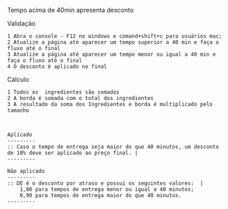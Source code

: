 Tempo acima de 40min apresenta desconto

Validação 

	1 Abra o console - F12 no windows e comand+shift+c para usuários mac;
	2 Atualize a página até aparecer um tempo superior a 40 min e faça o fluxo até o final
	3 Atualize a página até aparecer um tempo menor ou igual a 40 min e faça o fluxo até o final
	4 O desconto é aplicado no final

Cálculo 
	
	1 Todos os  ingredientes são somados
	2 A borda é somada com o total dos ingredientes
	3 A resultado da soma dos Ingredientes e borda é multiplicado pelo tamanho



	Aplicado
	---------
	:: Caso o tempo de entrega seja maior do que 40 minutos, um desconto de 10% deve ser aplicado ao preço final. |
	---------

	Não aplicado
	---------
	:: DE é o desconto por atraso e possui os seguintes valores:  | 
		1,00 para tempos de entrega menor ou igual a 40 minutos;
		0,90 para tempos de entrega maior do que 40 minutos.
	---------